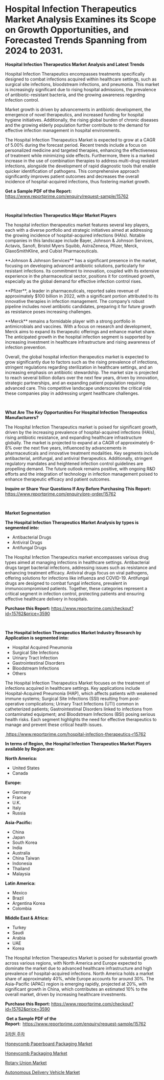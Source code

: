 <p><h1>Hospital Infection Therapeutics Market Analysis Examines its Scope on Growth Opportunities, and Forecasted Trends Spanning from 2024 to 2031.</h1></p><p><strong>Hospital Infection Therapeutics Market Analysis and Latest Trends</strong></p>
<p><p>Hospital Infection Therapeutics encompasses treatments specifically designed to combat infections acquired within healthcare settings, such as surgical site infections, bloodstream infections, and pneumonia. This market is increasingly significant due to rising hospital admissions, the prevalence of antibiotic-resistant bacteria, and the growing awareness regarding infection control. </p><p>Market growth is driven by advancements in antibiotic development, the emergence of novel therapeutics, and increased funding for hospital hygiene initiatives. Additionally, the rising global burden of chronic diseases and the growing elderly population further contribute to the demand for effective infection management in hospital environments.</p><p>The Hospital Infection Therapeutics Market is expected to grow at a CAGR of 5.00% during the forecast period. Recent trends include a focus on personalized medicine and targeted therapies, enhancing the effectiveness of treatment while minimizing side effects. Furthermore, there is a marked increase in the use of combination therapies to address multi-drug resistant infections, alongside the development of rapid diagnostic tools that enable quicker identification of pathogens. This comprehensive approach significantly improves patient outcomes and decreases the overall incidence of hospital-acquired infections, thus fostering market growth.</p></p>
<p><strong>Get a Sample PDF of the Report:&nbsp;</strong> <a href="https://www.reportprime.com/enquiry/request-sample/15762">https://www.reportprime.com/enquiry/request-sample/15762</a></p>
<p>&nbsp;</p>
<p><strong>Hospital Infection Therapeutics Major Market Players</strong></p>
<p><p>The hospital infection therapeutics market features several key players, each with a diverse portfolio and strategic initiatives aimed at addressing the growing incidence of hospital-acquired infections (HAIs). Notable companies in this landscape include Bayer, Johnson & Johnson Services, Actavis, Sanofi, Bristol Myers Squibb, AstraZeneca, Pfizer, Merck, GlaxoSmithKline, and Cubist Pharmaceuticals.</p><p>**Johnson & Johnson Services** has a significant presence in the market, focusing on developing advanced antibiotic solutions, particularly for resistant infections. Its commitment to innovation, coupled with its extensive experience in the pharmaceutical sector, positions it for continued growth, especially as the global demand for effective infection control rises.</p><p>**Pfizer**, a leader in pharmaceuticals, reported sales revenue of approximately $100 billion in 2022, with a significant portion attributed to its innovative therapies in infection management. The company’s robust pipeline includes novel antibiotic candidates, preparing it for future growth as resistance poses increasing challenges.</p><p>**Merck** remains a formidable player with a strong portfolio in antimicrobials and vaccines. With a focus on research and development, Merck aims to expand its therapeutic offerings and enhance market share. The anticipated growth in the hospital infection segment is supported by increasing investment in healthcare infrastructure and rising awareness of infection prevention.</p><p>Overall, the global hospital infection therapeutics market is expected to grow significantly due to factors such as the rising prevalence of infections, stringent regulations regarding sterilization in healthcare settings, and an increasing emphasis on antibiotic stewardship. The market size is projected to reach several billion dollars over the next few years, driven by innovation, strategic partnerships, and an expanding patient population requiring advanced care. This competitive landscape underscores the critical role these companies play in addressing urgent healthcare challenges.</p></p>
<p>&nbsp;</p>
<p><strong>What Are The Key Opportunities For Hospital Infection Therapeutics Manufacturers?</strong></p>
<p><p>The Hospital Infection Therapeutics market is poised for significant growth, driven by the increasing prevalence of hospital-acquired infections (HAIs), rising antibiotic resistance, and expanding healthcare infrastructure globally. The market is projected to expand at a CAGR of approximately 6-8% over the next five years, influenced by advancements in pharmaceuticals and innovative treatment modalities. Key segments include antibacterial, antifungal, and antiviral therapeutics. Additionally, stringent regulatory mandates and heightened infection control guidelines are propelling demand. The future outlook remains positive, with ongoing R&D efforts and the integration of technology in infection management poised to enhance therapeutic efficacy and patient outcomes.</p></p>
<p><strong>Inquire or Share Your Questions If Any Before Purchasing This Report:</strong> <a href="https://www.reportprime.com/enquiry/pre-order/15762">https://www.reportprime.com/enquiry/pre-order/15762</a></p>
<p>&nbsp;</p>
<p><strong>Market Segmentation</strong></p>
<p><strong>The Hospital Infection Therapeutics Market Analysis by types is segmented into:</strong></p>
<p><ul><li>Antibacterial Drugs</li><li>Antiviral Drugs</li><li>Antifungal Drugs</li></ul></p>
<p><p>The Hospital Infection Therapeutics market encompasses various drug types aimed at managing infections in healthcare settings. Antibacterial drugs target bacterial infections, addressing issues such as resistance and enhancing treatment efficacy. Antiviral drugs focus on viral pathogens, offering solutions for infections like influenza and COVID-19. Antifungal drugs are designed to combat fungal infections, prevalent in immunocompromised patients. Together, these categories represent a critical segment in infection control, protecting patients and ensuring effective healthcare delivery in hospitals.</p></p>
<p><strong>Purchase this Report:&nbsp;</strong><a href="https://www.reportprime.com/checkout?id=15762&price=3590">https://www.reportprime.com/checkout?id=15762&price=3590</a></p>
<p>&nbsp;</p>
<p><strong>The Hospital Infection Therapeutics Market Industry Research by Application is segmented into:</strong></p>
<p><ul><li>Hospital Acquired Pneumonia</li><li>Surgical Site Infections</li><li>Urinary Tract Infection</li><li>Gastrointestinal Disorders</li><li>Bloodstream Infections</li><li>Others</li></ul></p>
<p><p>The Hospital Infection Therapeutics Market focuses on the treatment of infections acquired in healthcare settings. Key applications include Hospital-Acquired Pneumonia (HAP), which affects patients with weakened immune systems; Surgical Site Infections (SSI) resulting from post-operative complications; Urinary Tract Infections (UTI) common in catheterized patients; Gastrointestinal Disorders linked to infections from contaminated equipment; and Bloodstream Infections (BSI) posing serious health risks. Each segment highlights the need for effective therapeutics to manage and prevent these critical health issues.</p></p>
<p><a href="https://www.reportprime.com/hospital-infection-therapeutics-r15762">&nbsp;https://www.reportprime.com/hospital-infection-therapeutics-r15762</a></p>
<p><strong>In terms of Region, the Hospital Infection Therapeutics Market Players available by Region are:</strong></p>
<p>
    <p> <strong> North America: </strong>
        <ul>
            <li>United States</li>
            <li>Canada</li>
        </ul>
        </p> 
    <p> <strong> Europe: </strong>
        <ul>
            <li>Germany</li>
            <li>France</li>
            <li>U.K.</li>
            <li>Italy</li>
            <li>Russia</li>
        </ul>
        </p> 
    <p> <strong> Asia-Pacific: </strong>
        <ul>
            <li>China</li>
            <li>Japan</li>
            <li>South Korea</li>
            <li>India</li>
            <li>Australia</li>
            <li>China Taiwan</li>
            <li>Indonesia</li>
            <li>Thailand</li>
            <li>Malaysia</li>
        </ul>
        </p> 
    <p> <strong> Latin America: </strong>
        <ul>
            <li>Mexico</li>
            <li>Brazil</li>
            <li>Argentina Korea</li>
            <li>Colombia</li>
        </ul>
        </p> 
    <p> <strong> Middle East & Africa: </strong>
        <ul>
            <li>Turkey</li>
            <li>Saudi</li>
            <li>Arabia</li>
            <li>UAE</li>
            <li>Korea</li>
        </ul>
    </p>
    </p>
<p><p>The Hospital Infection Therapeutics Market is poised for substantial growth across various regions, with North America and Europe expected to dominate the market due to advanced healthcare infrastructure and high prevalence of hospital-acquired infections. North America holds a market share of approximately 40%, while Europe accounts for around 30%. The Asia-Pacific (APAC) region is emerging rapidly, projected at 20%, with significant growth in China, which contributes an estimated 10% to the overall market, driven by increasing healthcare investments.</p></p>
<p><strong>Purchase this Report: </strong><a href="https://www.reportprime.com/checkout?id=15762&price=3590">https://www.reportprime.com/checkout?id=15762&price=3590</a></p>
<p>&nbsp;<strong>Get a Sample PDF of the Report:&nbsp;&nbsp;</strong><a href="https://www.reportprime.com/enquiry/request-sample/15762">https://www.reportprime.com/enquiry/request-sample/15762</a></p>
<p><strong></strong></p>
<p><p><a href="https://medium.com/@conradkirrlin76575/2024%EB%85%84%EB%B6%80%ED%84%B0-2031%EB%85%84%EA%B9%8C%EC%A7%80%EC%9D%98-3%EC%B0%A8%EC%9B%90-%EC%A3%BC%EC%B0%A8-%EC%8B%9C%EC%9E%A5-%ED%86%B5%EC%B0%B0%EB%A0%A5-%EC%8B%9C%EC%9E%A5-%EC%A0%9C%ED%92%88-%EB%B0%8F-%EC%A7%80%EC%97%AD-%EB%B6%84%EC%84%9D-%EC%A0%84%EB%A7%9D-86ffb6382100">3차원 주차</a></p><p><a href="https://github.com/arionmp/Market-Research-Report-List-5/blob/main/honeycomb-paperboard-packaging-market.md">Honeycomb Paperboard Packaging Market</a></p><p><a href="https://github.com/JamesCox407/Market-Research-Report-List-1/blob/main/honeycomb-packaging-market.md">Honeycomb Packaging Market</a></p><p><a href="https://medium.com/@lavernacole31/this-report-on-rotary-union-market-is-a-comprehensive-analysis-of-market-shares-strategies-d03519b6a2a2">Rotary Union Market</a></p><p><a href="https://issuu.com/reportprime-2/docs/autonomous-delivery-vehicle-market-_5d68583b2abfb1">Autonomous Delivery Vehicle Market</a></p></p>